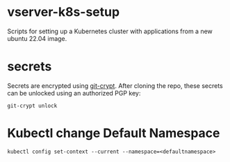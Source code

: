 # vserver-k8s-setup
Scripts for setting up a Kubernetes cluster with applications from a new ubuntu 22.04 image.

# secrets 

Secrets are encrypted using  [git-crypt](https://github.com/AGWA/git-crypt/).
After cloning the repo, these secrets can be unlocked using an authorized PGP key:

```
git-crypt unlock
```

# Kubectl change Default Namespace

```
kubectl config set-context --current --namespace=<defaultnamespace>
```

